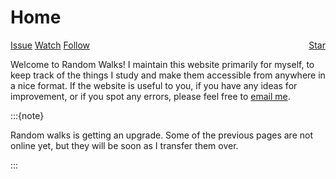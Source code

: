 # Home

<a class="github-button" href="https://github.com/stratisMarkou/random-walks" data-color-scheme="no-preference: light; light: light; dark: dark;" data-icon="octicon-star" data-size="large" data-show-count="false" aria-label="Star stratisMarkou/random-walks on GitHub" style="float: right;">Star</a>
<a class="github-button" href="https://github.com/stratisMarkou/random-walks/issues" data-color-scheme="no-preference: light; light: light; dark: dark;" data-icon="octicon-issue-opened" data-size="large" aria-label="Issue stratisMarkou/random-walks on GitHub">Issue</a>
<a class="github-button" href="https://github.com/stratisMarkou/random-walks/subscription" data-color-scheme="no-preference: light; light: light; dark: dark;" data-icon="octicon-eye" data-size="large" aria-label="Watch stratisMarkou/random-walks on GitHub">Watch</a>
<a class="github-button" href="https://github.com/stratisMarkou" data-color-scheme="no-preference: light; light: light; dark: dark;" data-size="large" aria-label="Follow @stratisMarkou on GitHub">Follow</a>
<script async defer src="https://buttons.github.io/buttons.js"></script>

Welcome to Random Walks!
I maintain this website primarily for myself, to keep track of the things I study and make them accessible from anywhere in a nice format.
If the website is useful to you, if you have any ideas for improvement, or if you spot any errors, please feel free to <a href="mailto:em626@cam.ac.uk">email me</a>.

:::{note}

Random walks is getting an upgrade.
Some of the previous pages are not online yet, but they will be soon as I transfer them over.

:::

